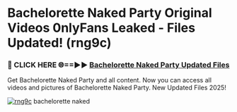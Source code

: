 # Bachelorette Naked Party Original Videos 0nlyFans Leaked - Files Updated! (rng9c)

<h3>🔴 CLICK HERE 🌐==►► <a href="https://tinyurl.com/yckcrads" rel="nofollow">Bachelorette Naked Party Updated Files</a></h3>

Get Bachelorette Naked Party and all content. Now you can access all videos and pictures of Bachelorette Naked Party. New Updated Files 2025!

[![rng9c](https://i.imgur.com/hpKpOFt.gif)](https://tinyurl.com/yckcrads)
bachelorette naked